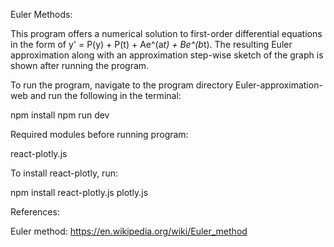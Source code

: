 Euler Methods:

This program offers a numerical solution to first-order differential equations in the form of y' = P(y) + P(t) + Ae^(a*t) + Be^(b*t). The resulting Euler approximation along with an approximation step-wise sketch of the graph is shown after running the program.

To run the program, navigate to the program directory Euler-approximation-web and run the following in the terminal:

   npm install
   npm run dev

Required modules before running program:

   react-plotly.js

To install react-plotly, run:

   npm install react-plotly.js plotly.js
 
References:

Euler method: https://en.wikipedia.org/wiki/Euler_method
